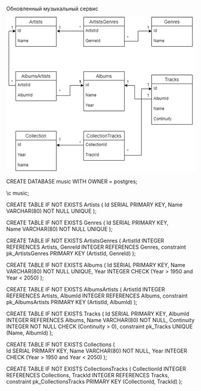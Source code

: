 Обновленный музыкальный сервис

![Схема](scheme.png)


CREATE DATABASE music WITH OWNER = postgres;

\c music;

CREATE TABLE IF NOT EXISTS Artists (
	Id SERIAL PRIMARY KEY,
	Name VARCHAR(80) NOT NULL UNIQUE
);

CREATE TABLE IF NOT EXISTS Genres (
	Id SERIAL PRIMARY KEY,	
	Name VARCHAR(80) NOT NULL UNIQUE
);

CREATE TABLE IF NOT EXISTS ArtistsGenres (
	ArtistId INTEGER REFERENCES Artists,
	GenreId INTEGER REFERENCES Genres,
	constraint pk_ArtistsGenres PRIMARY KEY (ArtistId, GenreId)
);

CREATE TABLE IF NOT EXISTS Albums (	
	Id SERIAL PRIMARY KEY,
	Name VARCHAR(80) NOT NULL UNIQUE,
	Year INTEGER CHECK (Year > 1950 and Year < 2050)
);

CREATE TABLE IF NOT EXISTS AlbumsArtists (
	ArtistId INTEGER REFERENCES Artists,
	AlbumId INTEGER REFERENCES Albums,
	constraint pk_AlbumsArtists PRIMARY KEY (ArtistId, AlbumId)
);

CREATE TABLE IF NOT EXISTS Tracks (
	Id SERIAL PRIMARY KEY,
	AlbumId INTEGER REFERENCES Albums,
	Name VARCHAR(80) NOT NULL,
	Continuity INTEGER NOT NULL CHECK (Continuity > 0),
	constraint pk_Tracks UNIQUE (Name, AlbumId)
);

CREATE TABLE IF NOT EXISTS Collections (	
	Id SERIAL PRIMARY KEY,
	Name VARCHAR(80) NOT NULL,
	Year INTEGER CHECK (Year > 1950 and Year < 2050)
);

CREATE TABLE IF NOT EXISTS CollectionsTracks (
	CollectionId INTEGER REFERENCES Collections,
	TrackId INTEGER REFERENCES Tracks,
	constraint pk_CollectionsTracks PRIMARY KEY (CollectionId, TrackId)
);


